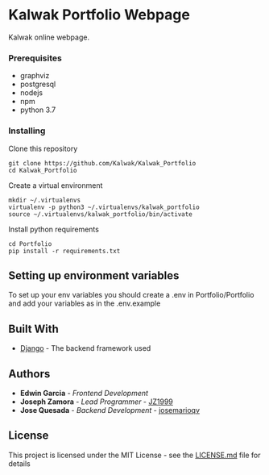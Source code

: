 # Kalwak Portfolio Webpage

Kalwak online webpage.


### Prerequisites

- graphviz
- postgresql
- nodejs
- npm
- python 3.7


### Installing

Clone this repository

```
git clone https://github.com/Kalwak/Kalwak_Portfolio
cd Kalwak_Portfolio
```

Create a virtual environment

```
mkdir ~/.virtualenvs
virtualenv -p python3 ~/.virtualenvs/kalwak_portfolio
source ~/.virtualenvs/kalwak_portfolio/bin/activate
```

Install python requirements

```
cd Portfolio
pip install -r requirements.txt
```

## Setting up environment variables

To set up your env variables you should create a .env in Portfolio/Portfolio
and add your variables as in the .env.example



## Built With

* [Django](https://www.djangoproject.com/) - The backend framework used



## Authors

* **Edwin Garcia** - *Frontend Development*
* **Joseph Zamora** - *Lead Programmer* - [JZ1999](https://github.com/JZ1999)
* **Jose Quesada** - *Backend Development* - [josemarioqv](https://github.com/josemarioqv)



## License

This project is licensed under the MIT License - see the [LICENSE.md](LICENSE.md) file for details
